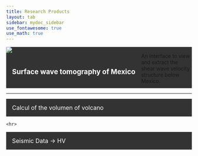 ```yaml
---
title: Research Products
layout: tab
sidebar: mydoc_sidebar
use_fontawesome: true
use_math: true
---
```

<html>

<style>
.navbar1 {
  overflow: hidden;
  background-color: #333;
}

.navbar1 a {
  float: left;
  font-size: 16px;
  color: white;
  text-align: center;
  padding: 14px 16px;
  text-decoration: none;
}
</style>
<body>
  

<div class="navbar1">
<div class="row content-row">
<div class="col-12 col-sm-2">
    <img src="{{ site.baseurl }}/images/tomo.png">
</div>
<div class="col-12 col-sm-8 section">
<div class="centrer">
  <a href="tomomex.html"> <h3>Surface wave tomography of Mexico</h3></a>
    An interface to view and extract the shear wave velocity structure below Mexico.
</div> 
</div> 
  </div> 
  </div> 
  
  <hr>
<div class="navbar1">
  <a href="Volcalume.html"> Calcul of the volumen of volcano</a>
</div> 

    <hr>
<div class="navbar1">
  <a href="HV.html">Seismic Data -> HV</a>
</div> 
  
</body>
</html>

